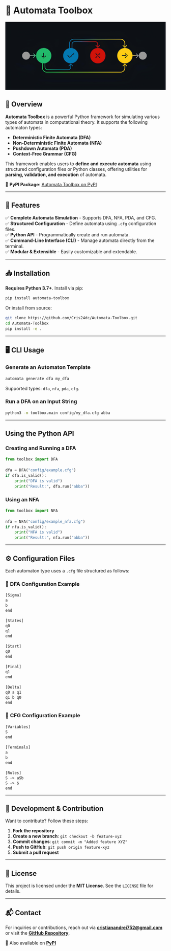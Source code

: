 # 🚀 Automata Toolbox

![Banner](./image/banner.jpg)

## 🌟 Overview

**Automata Toolbox** is a powerful Python framework for simulating various types of automata in computational theory. It supports the following automaton types:

- **Deterministic Finite Automata (DFA)**
- **Non-Deterministic Finite Automata (NFA)**
- **Pushdown Automata (PDA)**
- **Context-Free Grammar (CFG)**

This framework enables users to **define and execute automata** using structured configuration files or Python classes, offering utilities for **parsing, validation, and execution** of automata.

📌 **PyPI Package**: [Automata Toolbox on PyPI](https://pypi.org/project/automata-toolbox/)

---

## 🎯 Features

✅ **Complete Automata Simulation** - Supports DFA, NFA, PDA, and CFG.  
✅ **Structured Configuration** - Define automata using `.cfg` configuration files.  
✅ **Python API** - Programmatically create and run automata.  
✅ **Command-Line Interface (CLI)** - Manage automata directly from the terminal.  
✅ **Modular & Extensible** - Easily customizable and extendable.

---

## 📥 Installation

**Requires Python 3.7+**. Install via pip:

```bash
pip install automata-toolbox
```

Or install from source:

```bash
git clone https://github.com/Cris24dc/Automata-Toolbox.git
cd Automata-Toolbox
pip install -e .
```

---

## 🖥 CLI Usage

### **Generate an Automaton Template**

```bash
automata generate dfa my_dfa
```

Supported types: `dfa`, `nfa`, `pda`, `cfg`.

### **Run a DFA on an Input String**

```bash
python3 -m toolbox.main config/my_dfa.cfg abba
```

---

## Using the Python API

### **Creating and Running a DFA**

```python
from toolbox import DFA

dfa = DFA("config/example.cfg")
if dfa.is_valid():
    print("DFA is valid")
    print("Result:", dfa.run("abba"))
```

### **Using an NFA**

```python
from toolbox import NFA

nfa = NFA("config/example_nfa.cfg")
if nfa.is_valid():
    print("NFA is valid")
    print("Result:", nfa.run("abba"))
```

---

## ⚙️ Configuration Files

Each automaton type uses a `.cfg` file structured as follows:

### 📌 **DFA Configuration Example**

```
[Sigma]
a
b
end

[States]
q0
q1
end

[Start]
q0
end

[Final]
q1
end

[Delta]
q0 a q1
q1 b q0
end
```

### 📌 **CFG Configuration Example**

```
[Variables]
S
end

[Terminals]
a
b
end

[Rules]
S -> aSb
S -> $
end
```

---

## 🔧 Development & Contribution

Want to contribute? Follow these steps:

1. **Fork the repository**
2. **Create a new branch**: `git checkout -b feature-xyz`
3. **Commit changes**: `git commit -m "Added feature XYZ"`
4. **Push to GitHub**: `git push origin feature-xyz`
5. **Submit a pull request**

---

## 📜 License

This project is licensed under the **MIT License**. See the `LICENSE` file for details.

---

## 📬 Contact

For inquiries or contributions, reach out via **cristianandrei752@gmail.com** or visit the **[GitHub Repository](https://github.com/Cris24dc/Automata-Toolbox.git)**.

🔗 Also available on **[PyPI](https://pypi.org/project/automata-toolbox/)**
